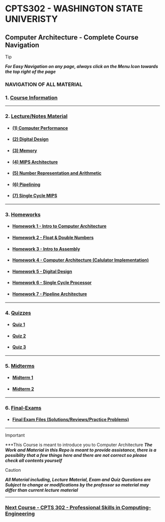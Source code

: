 
# CPTS302 - WASHINGTON STATE UNIVERISTY 
## Computer Architecture - Complete Course Navigation

> [!TIP]
> ***For Easy Navigation on any page, always click on the Menu Icon towards the top right of the page***

### NAVIGATION OF ALL MATERIAL 

### 1. [Course Information](https://github.com/MarkShinozaki/CPTS260-IntroductionToComputerArchitecture/tree/Course-Information)


---

### 2. [Lecture/Notes Material](https://github.com/MarkShinozaki/CPTS260-IntroductionToComputerArchitecture/blob/Lecture-Slides/README.md)

- #### [(1) Computer Performance ](https://github.com/MarkShinozaki/CPTS260-IntroductionToComputerArchitecture/tree/Lecture-Slides/Computer%20Performance) 

- #### [(2) Digital Design](https://github.com/MarkShinozaki/CPTS260-IntroductionToComputerArchitecture/tree/Lecture-Slides/Digital%20Design) 

- #### [(3) Memory](https://github.com/MarkShinozaki/CPTS260-IntroductionToComputerArchitecture/tree/Lecture-Slides/Memory) 

- #### [(4) MIPS Architecture](https://github.com/MarkShinozaki/CPTS260-IntroductionToComputerArchitecture/tree/Lecture-Slides/MIPS) 

- #### [(5) Number Representation and Arithmetic](https://github.com/MarkShinozaki/CPTS260-IntroductionToComputerArchitecture/tree/Lecture-Slides/Number%20Representation%20and%20Arithmetic) 

- #### [(6) Pipelining](https://github.com/MarkShinozaki/CPTS260-IntroductionToComputerArchitecture/tree/Lecture-Slides/Pipelining) 

- #### [(7) Single Cycle MIPS](https://github.com/MarkShinozaki/CPTS260-IntroductionToComputerArchitecture/tree/Lecture-Slides/Single%20Cycle%20MIPS) 

---

### 3. [Homeworks](https://github.com/MarkShinozaki/CPTS260-IntroductionToComputerArchitecture/blob/Homeworks/README.md)

- #### [Homework 1 - Intro to Computer Architecture](https://github.com/MarkShinozaki/CPTS260-IntroductionToComputerArchitecture/blob/Homeworks/Sol1_CptS260_Spring22.pdf)
- #### [Homework 2 - Float & Double Numbers](https://github.com/MarkShinozaki/CPTS260-IntroductionToComputerArchitecture/blob/Homeworks/Sol2_CptS260_Spring2022.pdf)
- #### [Homework 3 - Intro to Assembly](https://github.com/MarkShinozaki/CPTS260-IntroductionToComputerArchitecture/blob/Homeworks/Sol3_CptS260_Spring22.pdf)
- #### [Homework 4 - Computer Architecture (Calulator Implementation)](https://github.com/MarkShinozaki/CPTS260-IntroductionToComputerArchitecture/blob/Homeworks/Sol4_CptS260_Spring2022%20(1).pdf)
- #### [Homework 5 - Digital Design](https://github.com/MarkShinozaki/CPTS260-IntroductionToComputerArchitecture/blob/Homeworks/Sol5_CptS260_Spring2022%20(1).pdf)
- #### [Homework 6 - Single Cycle Processor](https://github.com/MarkShinozaki/CPTS260-IntroductionToComputerArchitecture/blob/Homeworks/Sol6_CptS260_Spring2022%20(1).pdf)
- #### [Homework 7 - Pipeline Architecture](https://github.com/MarkShinozaki/CPTS260-IntroductionToComputerArchitecture/blob/Homeworks/HW7_CptS260_Spring2022%20(1).pdf)



---

### 4. [Quizzes](https://github.com/MarkShinozaki/CPTS260-IntroductionToComputerArchitecture/blob/Quizzes/README.md)

- #### [Quiz 1](https://github.com/MarkShinozaki/CPTS260-IntroductionToComputerArchitecture/blob/Quizzes/CPTS260_Quiz1_solution.pdf) 

- #### [Quiz 2](https://github.com/MarkShinozaki/CPTS260-IntroductionToComputerArchitecture/blob/Quizzes/CPTS260_Quiz2_solutions.pdf) 

- #### [Quiz 3](https://github.com/MarkShinozaki/CPTS260-IntroductionToComputerArchitecture/blob/Quizzes/CPTS260_Quiz3_solutions.pdf)


--- 

### 5. [Midterms](https://github.com/MarkShinozaki/CPTS260-IntroductionToComputerArchitecture/blob/Midterms/README.md)

- #### [Midterm 1](https://github.com/MarkShinozaki/CPTS260-IntroductionToComputerArchitecture/tree/Midterms/Midterm%201) 

- #### [Midterm 2](https://github.com/MarkShinozaki/CPTS260-IntroductionToComputerArchitecture/tree/Midterms/Midterm%202) 


---

### 6. [Final-Exams](https://github.com/MarkShinozaki/CPTS260-IntroductionToComputerArchitecture/blob/Final-Exam/README.md)

- #### [Final Exam Files (Solutions/Reviews/Practice Problems) ](https://github.com/MarkShinozaki/CPTS260-IntroductionToComputerArchitecture/tree/Final-Exam/Finals) 


---

> [!IMPORTANT]
> ***This Course is meant to introduce you to Computer Architecture
> ***The Work and Material in this Repo is meant to provide assistance, there is a possiblity that a few things here and there are not correct so please check all contents yourself***

> [!CAUTION]
> ***All Material including, Lecture Material, Exam and Quiz Questions are Subject to change or modifications by the professor so material may differ than current lecture material***

---

### [Next Course - CPTS 302 - Professional Skills in Computing-Engineering ](https://github.com/MarkShinozaki/CPTS302-ProfessionalSkillsInComputing-Engineering)

